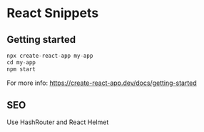# React Snippets

## Getting started

```javascript
npx create-react-app my-app
cd my-app
npm start
```
For more info: https://create-react-app.dev/docs/getting-started


## SEO

Use HashRouter and React Helmet
